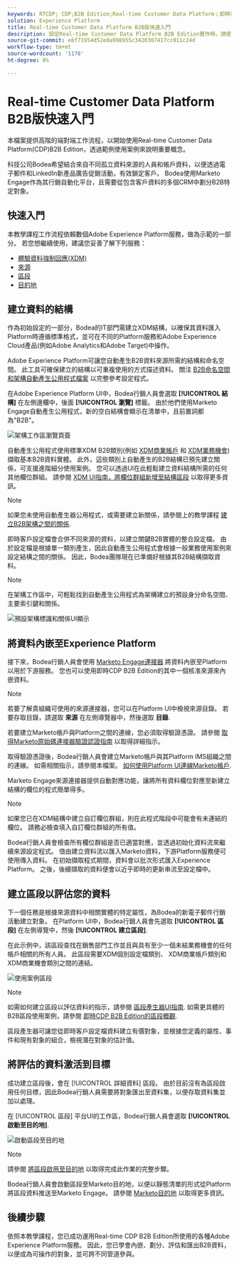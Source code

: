 ```yaml
---
keywords: RTCDP; CDP;B2B Edition;Real-time Customer Data Platform；即時客戶資料平台；即時cdp;b2b; CDP
solution: Experience Platform
title: Real-time Customer Data Platform B2B版快速入門
description: 設定Real-time Customer Data Platform B2B Edition實作時，請使用此範例案例作為範例。
source-git-commit: e6f71954d52e0a998955c3420307417cc011c24d
workflow-type: tm+mt
source-wordcount: '1178'
ht-degree: 0%

---
```


# Real-time Customer Data Platform B2B版快速入門

本檔案提供高階的端對端工作流程，以開始使用Real-time Customer Data Platform(CDP)B2B Edition，透過範例使用案例來說明重要概念。

科技公司Bodea希望結合來自不同孤立資料來源的人員和帳戶資料，以便透過電子郵件和LinkedIn新產品廣告促銷活動，有效鎖定客戶。 Bodea使用Marketo Engage作為其行銷自動化平台，且需要從包含客戶資料的多個CRM中劃分B2B特定對象。

## 快速入門

本教學課程工作流程依賴數個Adobe Experience Platform服務，做為示範的一部分。 若您想繼續使用，建議您妥善了解下列服務：

- [體驗資料強制回應(XDM)](../xdm/home.md)
- [來源](../sources/home.md)
- [區段](../segmentation/home.md)
- [目的地](../destinations/home.md)

## 建立資料的結構

作為初始設定的一部分，Bodea的IT部門需建立XDM結構，以確保其資料匯入Platform時遵循標準格式，並可在不同的Platform服務和Adobe Experience Cloud產品(例如Adobe Analytics和Adobe Target)中操作。

Adobe Experience Platform可讓您自動產生B2B資料來源所需的結構和命名空間。 此工具可確保建立的結構以可重複使用的方式描述資料。 關注 [B2B命名空間和架構自動產生公用程式檔案](../sources/connectors/adobe-applications/marketo/marketo-namespaces.md) 以完整參考設定程式。

在Adobe Experience Platform UI中，Bodea行銷人員會選取 **[!UICONTROL 結構]** 在左側邊欄中，後面 **[!UICONTROL 瀏覽]** 標籤。 由於他們使用Marketo Engage自動產生公用程式，新的空白結構會顯示在清單中，且前置詞都為&quot;B2B&quot;。

![架構工作區瀏覽頁簽](./assets/b2b-tutorial/empty-b2b-schemas.png)

自動產生公用程式使用標準XDM B2B類別(例如 [XDM商業帳戶](../xdm/classes/b2b/business-account.md) 和 [XDM業務機會](../xdm/classes/b2b/business-opportunity.md))擷取基本B2B資料實體。 此外，這些類別上自動產生的B2B結構已預先建立關係，可支援進階細分使用案例。 您可以透過UI在此輕鬆建立資料結構所需的任何其他欄位群組。 請參閱 [XDM UI指南，將欄位群組新增至結構區段](../xdm/ui/resources/schemas.md#add-field-groups) 以取得更多資訊。

>[!NOTE]
> 
>如果您未使用自動產生器公用程式，或需要建立新關係，請參閱上的教學課程 [建立B2B架構之間的關係](../xdm/tutorials/relationship-b2b.md).

即時客戶設定檔會合併不同來源的資料，以建立關鍵B2B實體的整合設定檔。 由於設定檔是根據單一類別產生，因此自動產生公用程式會根據一般業務使用案例來設定結構之間的關係。 因此，Bodea團隊現在已準備好根據其B2B結構擷取資料。

>[!NOTE]
> 
>在架構工作區中，可輕鬆找到自動產生公用程式為架構建立的預設身分命名空間、主要索引鍵和關係。
>
>![預設架構標識和關係UI顯示](./assets/b2b-tutorial/schema-identity-relationship.png)

## 將資料內嵌至Experience Platform

接下來，Bodea行銷人員會使用 [Marketo Engage連接器](../sources/connectors/adobe-applications/marketo/marketo.md) 將資料內嵌至Platform以用於下游服務。 您也可以使用即時CDP B2B Edition的其中一個核准來源來內嵌資料。

>[!NOTE]
> 
>若要了解貴組織可使用的來源連接器，您可以在Platform UI中檢視來源目錄。 若要存取目錄，請選取 **來源** 在左側導覽器中，然後選取 **目錄**.

若要建立Marketo帳戶與Platform之間的連線，您必須取得驗證憑證。 請參閱 [取得Marketo原始碼連接器驗證認證指南](../sources/connectors/adobe-applications/marketo/marketo-auth.md) 以取得詳細指示。

取得驗證憑證後，Bodea行銷人員會建立Marketo帳戶與其Platform IMS組織之間的連線。 如需相關指示，請參閱本檔案。 [如何使用Platform UI連線Marketo帳戶](../sources/tutorials/ui/create/adobe-applications/marketo.md).

Marketo Engage來源連接器提供自動對應功能，讓將所有資料欄位對應至新建立結構的欄位的程式簡單得多。

>[!NOTE]
> 
>如果您已在XDM結構中建立自訂欄位群組，則在此程式階段中可能會有未連結的欄位。 請務必檢查填入自訂欄位群組的所有值。

Bodea行銷人員會檢查所有欄位群組是否已適當對應，並透過初始化資料流來繼續來源設定程式。 借由建立資料流以匯入Marketo資料，下游Platform服務便可使用傳入資料。 在初始擷取程式期間，資料會以批次形式匯入Experience Platform。 之後，後續擷取的資料便會以近乎即時的更新串流至設定檔中。

## 建立區段以評估您的資料

下一個任務是根據來源資料中相關實體的特定屬性，為Bodea的新電子郵件行銷活動建立對象。 在Platform UI中，Bodea行銷人員會先選取 **[!UICONTROL 區段]** 在左側導覽中，然後 **[!UICONTROL 建立區段]**.

在此示例中，該區段查找在銷售部門工作並且與具有至少一個未結業務機會的任何帳戶相關的所有人員。 此區段需要XDM個別設定檔類別、 XDM商業帳戶類別和XDM商業機會類別之間的連結。

![使用案例區段](./assets/b2b-tutorial/use-case-segment.png)

>[!NOTE]
> 
>如需如何建立區段以評估資料的指示，請參閱 [區段產生器UI指南](../segmentation/ui/segment-builder.md). 如需更具體的B2B區段使用案例，請參閱 [即時CDP B2B Edition的區段概觀](./segmentation/b2b.md).

區段產生器可讓您從即時客戶設定檔資料建立有價對象，並根據您定義的屬性、事件和現有對象的組合，檢視潛在對象的估計值。

## 將評估的資料激活到目標

成功建立區段後，會在 [!UICONTROL 詳細資料] 區段。 由於目前沒有為區段啟用任何目標，因此Bodea行銷人員需要將對象匯出至資料集，以便存取資料集並加以處理。

在 [!UICONTROL 區段] 平台UI的工作區，Bodea行銷人員會選取 **[!UICONTROL 啟動至目的地]**.

![啟動區段至目的地](./assets/b2b-tutorial/activate-to-destination.png)

>[!NOTE]
> 
>請參閱 [將區段啟用至目的地](https://experienceleague.adobe.com/docs/marketo/using/product-docs/core-marketo-concepts/smart-lists-and-static-lists/static-lists/push-an-adobe-experience-cloud-segment-to-a-marketo-static-list.html) 以取得完成此作業的完整步驟。

Bodea行銷人員會啟動區段至Marketo目的地，以便以靜態清單的形式從Platform將區段資料推送至Marketo Engage。 請參閱 [Marketo目的地](https://experienceleague.adobe.com/docs/experience-platform/destinations/catalog/adobe/marketo-engage.html) 以取得更多資訊。

## 後續步驟

依照本教學課程，您已成功運用Real-time CDP B2B Edition所使用的各種Adobe Experience Platform服務。 因此，您已學會內嵌、劃分、評估和匯出B2B資料，以便成為可操作的對象，並可跨不同管道參與。
